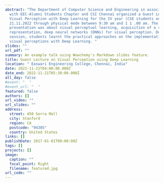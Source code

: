 ```yaml
---
abstract: "The Department of Computer Science and Engineering in association
  with EEC-Alumni Students Chapter and CSI Chennai organized a Guest Lecture on
  Visual Perception with Deep Learning for the IV year (CSE students on
  21.11.2022 through physical mode between 9:30 am and 1 1 .00 am. The
  presentation was about visual perceptual learning, acquisition of a real world
  representation, deep neural networks (DNNs) for visual perception. During this
  session, students learnt the practical approaches on the implementation of
  visual perceptions with Deep Learning. "
slides: ""
url_pdf: ""
summary: An example talk using Wowchemy's Markdown slides feature.
title: Guest Lecture on Visual Perception using Deep Learning
location: " Easwari Engineering College, Chennai, India"
date: 2022-11-21T04:00:00.000Z
date_end: 2022-11-21T05:30:00.000Z
all_day: false
#event: "  "
#event_url: "  "
featured: false
authors: []
url_video: ""
url_slides: ""
address:
  street: 450 Serra Mall
  city: Stanford
  region: CA
  postcode: "94305"
  country: United States
links: []
publishDate: 2017-01-01T00:00:00Z
tags: []
projects: []
image:
  caption: ""
  focal_point: Right
  filename: featured.jpg
url_code: ""
---
```



